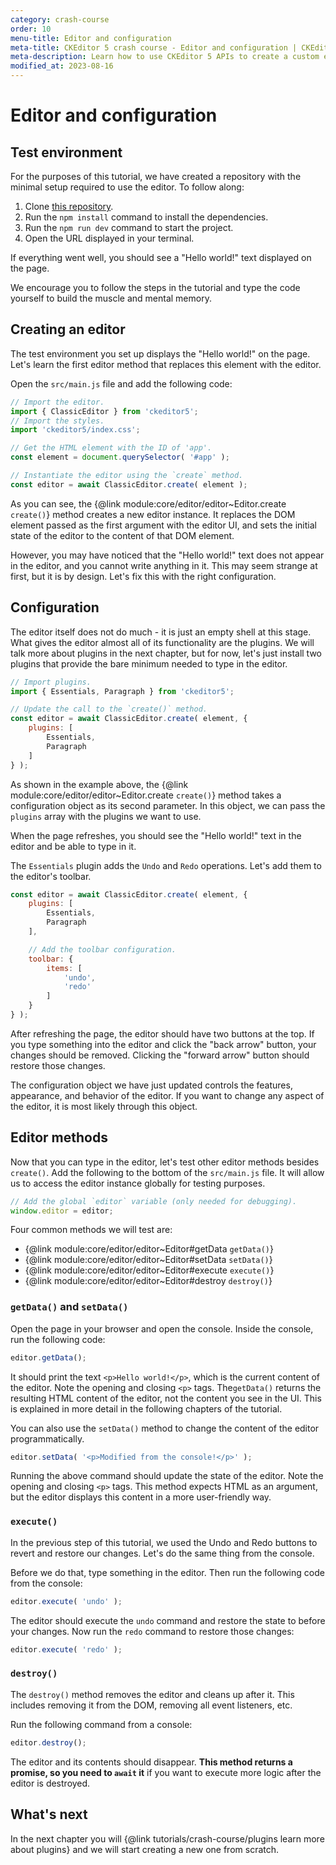 ```yaml
---
category: crash-course
order: 10
menu-title: Editor and configuration
meta-title: CKEditor 5 crash course - Editor and configuration | CKEditor 5 Documentation
meta-description: Learn how to use CKEditor 5 APIs to create a custom editor plugin.
modified_at: 2023-08-16
---
```


# Editor and configuration

## Test environment

For the purposes of this tutorial, we have created a repository with the minimal setup required to use the editor. To follow along:

1. Clone [this repository](https://github.com/ckeditor/ckeditor5-tutorials-examples/tree/main/crash-course).
2. Run the `npm install` command to install the dependencies.
3. Run the `npm run dev` command to start the project.
4. Open the URL displayed in your terminal.

If everything went well, you should see a "Hello world!" text displayed on the page.

We encourage you to follow the steps in the tutorial and type the code yourself to build the muscle and mental memory.

## Creating an editor

The test environment you set up displays the "Hello world!" on the page. Let's learn the first editor method that replaces this element with the editor.

Open the `src/main.js` file and add the following code:

```js
// Import the editor.
import { ClassicEditor } from 'ckeditor5';
// Import the styles.
import 'ckeditor5/index.css';

// Get the HTML element with the ID of 'app'.
const element = document.querySelector( '#app' );

// Instantiate the editor using the `create` method.
const editor = await ClassicEditor.create( element );
```

As you can see, the {@link module:core/editor/editor~Editor.create `create()`} method creates a new editor instance. It replaces the DOM element passed as the first argument with the editor UI, and sets the initial state of the editor to the content of that DOM element.

However, you may have noticed that the "Hello world!" text does not appear in the editor, and you cannot write anything in it. This may seem strange at first, but it is by design. Let's fix this with the right configuration.

## Configuration

The editor itself does not do much - it is just an empty shell at this stage. What gives the editor almost all of its functionality are the plugins. We will talk more about plugins in the next chapter, but for now, let's just install two plugins that provide the bare minimum needed to type in the editor.

```js
// Import plugins.
import { Essentials, Paragraph } from 'ckeditor5';

// Update the call to the `create()` method.
const editor = await ClassicEditor.create( element, {
	plugins: [
		Essentials,
		Paragraph
	]
} );
```

As shown in the example above, the {@link module:core/editor/editor~Editor.create `create()`} method takes a configuration object as its second parameter. In this object, we can pass the `plugins` array with the plugins we want to use.

When the page refreshes, you should see the "Hello world!" text in the editor and be able to type in it.

The `Essentials` plugin adds the `Undo` and `Redo` operations. Let's add them to the editor's toolbar.

```js
const editor = await ClassicEditor.create( element, {
	plugins: [
		Essentials,
		Paragraph
	],

	// Add the toolbar configuration.
	toolbar: {
		items: [
			'undo',
			'redo'
		]
	}
} );
```

After refreshing the page, the editor should have two buttons at the top. If you type something into the editor and click the "back arrow" button, your changes should be removed. Clicking the "forward arrow" button should restore those changes.

The configuration object we have just updated controls the features, appearance, and behavior of the editor. If you want to change any aspect of the editor, it is most likely through this object.

## Editor methods

Now that you can type in the editor, let's test other editor methods besides `create()`. Add the following to the bottom of the `src/main.js` file. It will allow us to access the editor instance globally for testing purposes.

```js
// Add the global `editor` variable (only needed for debugging).
window.editor = editor;
```

Four common methods we will test are:

* {@link module:core/editor/editor~Editor#getData `getData()`}
* {@link module:core/editor/editor~Editor#setData `setData()`}
* {@link module:core/editor/editor~Editor#execute `execute()`}
* {@link module:core/editor/editor~Editor#destroy `destroy()`}

### `getData()` and `setData()`

Open the page in your browser and open the console. Inside the console, run the following code:

```js
editor.getData();
```

It should print the text `<p>Hello world!</p>`, which is the current content of the editor. Note the opening and closing `<p>` tags. The`getData()` returns the resulting HTML content of the editor, not the content you see in the UI. This is explained in more detail in the following chapters of the tutorial.

You can also use the `setData()` method to change the content of the editor programmatically.

```js
editor.setData( '<p>Modified from the console!</p>' );
```

Running the above command should update the state of the editor. Note the opening and closing `<p>` tags. This method expects HTML as an argument, but the editor displays this content in a more user-friendly way.

### `execute()`

In the previous step of this tutorial, we used the Undo and Redo buttons to revert and restore our changes. Let's do the same thing from the console.

Before we do that, type something in the editor. Then run the following code from the console:

```js
editor.execute( 'undo' );
```

The editor should execute the `undo` command and restore the state to before your changes. Now run the `redo` command to restore those changes:

```js
editor.execute( 'redo' );
```

### `destroy()`

The `destroy()` method removes the editor and cleans up after it. This includes removing it from the DOM, removing all event listeners, etc.

Run the following command from a console:

```js
editor.destroy();
```

The editor and its contents should disappear. **This method returns a promise, so you need to `await` it** if you want to execute more logic after the editor is destroyed.

## What's next

In the next chapter you will {@link tutorials/crash-course/plugins learn more about plugins} and we will start creating a new one from scratch.
